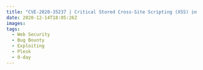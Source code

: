 ```yaml
---
title: "CVE-2020-35237 | Critical Stored Cross-Site Scripting (XSS) in Plesk Obsidian"
date: 2020-12-14T18:05:26Z
images:
tags:
  - Web Security
  - Bug Bounty
  - Exploiting
  - Plesk
  - 0-day
---
```


